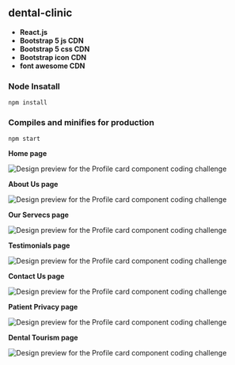## dental-clinic

- **React.js**
- **Bootstrap 5 js CDN**
- **Bootstrap 5 css CDN**
- **Bootstrap icon CDN**
- **font awesome CDN**

### Node Insatall

```
npm install
```

### Compiles and minifies for production

```
npm start
```

**Home page**

![Design preview for the Profile card component coding challenge](https://res.cloudinary.com/dirbnpgsp/image/upload/v1648897573/home_page_kn3mpy.png)

**About Us page**

![Design preview for the Profile card component coding challenge](https://res.cloudinary.com/dirbnpgsp/image/upload/v1649374688/screencapture-localhost-3000-aboutUs-2022-04-08-01_36_31_qyednr.png)

**Our Servecs page**

![Design preview for the Profile card component coding challenge](https://res.cloudinary.com/dirbnpgsp/image/upload/v1649374460/screencapture-localhost-3000-ourServices-2022-04-08-01_32_36_tzkfa3.png)

**Testimonials page**

![Design preview for the Profile card component coding challenge](https://res.cloudinary.com/dirbnpgsp/image/upload/v1648902767/screencapture-localhost-3000-testimonials-2022-04-02-14_32_21_udw0f4.png)

**Contact Us page**

![Design preview for the Profile card component coding challenge](https://res.cloudinary.com/dirbnpgsp/image/upload/v1648897452/screencapture-localhost-3000-contactUs-2022-04-02-13_03_37_zl0vjs.png)

**Patient Privacy page**

![Design preview for the Profile card component coding challenge](https://res.cloudinary.com/dirbnpgsp/image/upload/v1649420875/screencapture-localhost-3000-patientPrivacy-2022-04-08-14_27_05_huyjus.png)

**Dental Tourism page**

![Design preview for the Profile card component coding challenge](https://res.cloudinary.com/dirbnpgsp/image/upload/v1649433262/screencapture-localhost-3000-dentalTourism-2022-04-08-17_53_42_nqpgpg.png)

